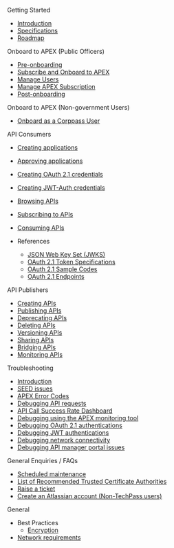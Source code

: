 Getting Started

- [Introduction](sections/developer/creating-applications.md)
- [Specifications](sections/developer/creating-applications.md)
- [Roadmap](sections/developer/creating-applications.md)

Onboard to APEX (Public Officers)

- [Pre-onboarding](sections/developer/creating-applications.md)
- [Subscribe and Onboard to APEX](sections/developer/creating-applications.md)
- [Manage Users](sections/developer/creating-applications.md)
- [Manage APEX Subscription](sections/developer/creating-applications.md)
- [Post-onboarding](sections/developer/creating-applications.md)

Onboard to APEX (Non-government Users)

- [Onboard as a Corppass User](sections/developer/creating-applications.md)

API Consumers

- [Creating applications](sections/developer/creating-applications.md)
- [Approving applications](sections/developer/creating-applications.md)
- [Creating OAuth 2.1 credentials](sections/developer/creating-applications.md)
- [Creating JWT-Auth credentials](sections/developer/creating-applications.md)
- [Browsing APIs](sections/developer/creating-applications.md)
- [Subscribing to APIs](sections/developer/creating-applications.md)
- [Consuming APIs](sections/developer/creating-applications.md)

- References
  - [JSON Web Key Set (JWKS)](sections/developer/creating-applications.md)
  - [OAuth 2.1 Token Specifications](sections/developer/creating-applications.md)
  - [OAuth 2.1 Sample Codes](sections/developer/creating-applications.md)
  - [OAuth 2.1 Endpoints](sections/developer/creating-applications.md)

API Publishers

- [Creating APIs](sections/developer/creating-applications.md)
- [Publishing APIs](sections/developer/creating-applications.md)
- [Deprecating APIs](sections/developer/creating-applications.md)
- [Deleting APIs](sections/developer/creating-applications.md)
- [Versioning APIs](sections/developer/creating-applications.md)
- [Sharing APIs](sections/developer/creating-applications.md)
- [Bridging APIs](sections/developer/creating-applications.md)
- [Monitoring APIs](sections/developer/creating-applications.md)

Troubleshooting

- [Introduction](sections/developer/creating-applications.md)
- [SEED issues](sections/developer/creating-applications.md)
- [APEX Error Codes](sections/developer/creating-applications.md)
- [Debugging API requests](sections/developer/creating-applications.md)
- [API Call Success Rate Dashboard](sections/developer/creating-applications.md)
- [Debugging using the APEX monitoring tool](sections/developer/creating-applications.md)
- [Debugging OAuth 2.1 authentications](sections/developer/creating-applications.md)
- [Debugging JWT authentications](sections/developer/creating-applications.md)
- [Debugging network connectivity](sections/developer/creating-applications.md)
- [Debugging API manager portal issues](sections/developer/creating-applications.md)

General Enquiries / FAQs

- [Scheduled maintenance](sections/developer/creating-applications.md)
- [List of Recommended Trusted Certificate Authorities](sections/developer/creating-applications.md)
- [Raise a ticket](sections/developer/creating-applications.md)
- [Create an Atlassian account (Non-TechPass users)](sections/developer/creating-applications.md)

General

- Best Practices
  - [Encryption](sections/developer/creating-applications.md)
- [Network requirements](sections/developer/creating-applications.md)
